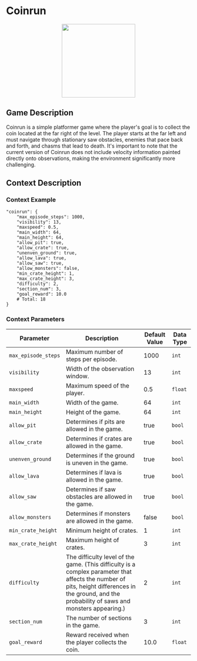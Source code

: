 # Coinrun

<div style="text-align:center">
    <img src="https://raw.githubusercontent.com/openai/procgen/master/screenshots/coinrun.png" width="200px">
</div>

## Game Description
Coinrun is a simple platformer game where the player's goal is to collect the coin located at the far right of the level. The player starts at the far left and must navigate through stationary saw obstacles, enemies that pace back and forth, and chasms that lead to death. It's important to note that the current version of Coinrun does not include velocity information painted directly onto observations, making the environment significantly more challenging.

## Context Description

### Context Example
```
"coinrun": {
    "max_episode_steps": 1000,
    "visibility": 13,
    "maxspeed": 0.5,
    "main_width": 64,
    "main_height": 64,
    "allow_pit": true,
    "allow_crate": true,
    "unenven_ground": true,
    "allow_lava": true,
    "allow_saw": true,
    "allow_monsters": false,
    "min_crate_height": 1,
    "max_crate_height": 3,
    "difficulty": 2,
    "section_num": 3,
    "goal_reward": 10.0
    # Total: 18
}

```

### Context Parameters
| Parameter | Description | Default Value | Data Type |
|-----------|-------------|---------------|-----------|
|`max_episode_steps`| Maximum number of steps per episode. | 1000 | `int` |
|`visibility`| Width of the observation window. | 13 | `int` |
|`maxspeed`| Maximum speed of the player. | 0.5 | `float` |
|`main_width`| Width of the game. | 64 | `int` |
|`main_height`| Height of the game. | 64 | `int` |
|`allow_pit`| Determines if pits are allowed in the game. | true | `bool` |
|`allow_crate`| Determines if crates are allowed in the game. | true | `bool` |
|`unenven_ground`| Determines if the ground is uneven in the game. | true | `bool` |
|`allow_lava`| Determines if lava is allowed in the game. | true | `bool` |
|`allow_saw`| Determines if saw obstacles are allowed in the game. | true | `bool` |
|`allow_monsters`| Determines if monsters are allowed in the game. | false | `bool` |
|`min_crate_height`| Minimum height of crates. | 1 | `int` |
|`max_crate_height`| Maximum height of crates. | 3 | `int` |
|`difficulty`| The difficulty level of the game. (This difficulty is a complex parameter that affects the number of pits, height differences in the ground, and the probability of saws and monsters appearing.) | 2 | `int` |
|`section_num`| The number of sections in the game. | 3 | `int` |
|`goal_reward`| Reward received when the player collects the coin. | 10.0 | `float` |
